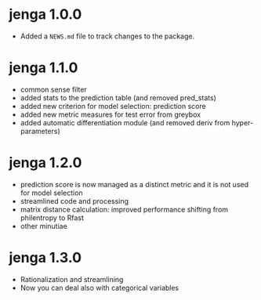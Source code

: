 # jenga 1.0.0

* Added a `NEWS.md` file to track changes to the package.

# jenga 1.1.0

* common sense filter
* added stats to the prediction table (and removed pred_stats)
* added new criterion for model selection: prediction score
* added new metric measures for test error from greybox
* added automatic differentiation module (and removed deriv from hyper-parameters)

# jenga 1.2.0

* prediction score is now managed as a distinct metric and it is not used for model selection
* streamlined code and processing
* matrix distance calculation: improved performance shifting from philentropy to Rfast
* other minutiae

# jenga 1.3.0

* Rationalization and streamlining
* Now you can deal also with categorical variables
